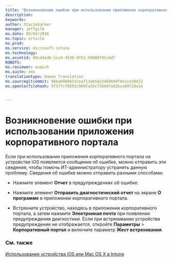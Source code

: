 ```yaml
---
title: "Возникновение ошибки при использовании приложения корпоративного портала | Microsoft Intune"
description: 
keywords: 
author: Staciebarker
manager: jeffgilb
ms.date: 05/04/2016
ms.topic: article
ms.prod: 
ms.service: microsoft-intune
ms.technology: 
ms.assetid: 09cd4ed6-1ce4-4530-9753-59808f01c6d7
ROBOTS: 
ms.reviewer: esmich
ms.suite: ems
translationtype: Human Translation
ms.sourcegitcommit: 98ba0968653ceaf13ab5422468040f8e2ce50422
ms.openlocfilehash: 9f377cf9293c9697a59c736b07a82bca09728e14


---
```



# Возникновение ошибки при использовании приложения корпоративного портала

Если при использовании приложения корпоративного портала на устройстве iOS появляется сообщение об ошибке, можно отправить эти сведения, чтобы помочь ИТ-администратору устранить данную проблему. Сведения об ошибке можно отправить разными способами:

-   Нажмите элемент **Отчет** в предупреждениях об ошибке.

-   Нажмите элемент **Отправить диагностический отчет** на экране **О программе** в приложении корпоративного портала.

-   Встряхните устройство, находясь в приложении корпоративного портала, а затем нажмите **Электронная почта** при появлении предупреждения диагностики. Если при встряхивании устройства предупреждение не отображается, откройте **Параметры** &gt; **Корпоративный портал** и включите параметр **Жест встряхивания**.


### См. также
[Использование устройства iOS или Mac OS X в Intune](using-your-ios-or-mac-os-x-device-with-intune.md)


<!--HONumber=Jun16_HO4-->



